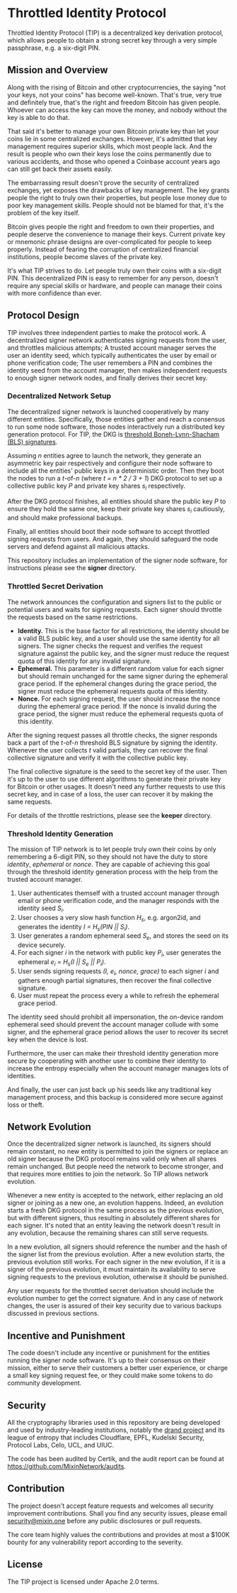 # Throttled Identity Protocol

Throttled Identity Protocol (TIP) is a decentralized key derivation protocol, which allows people to obtain a strong secret key through a very simple passphrase, e.g. a six-digit PIN.

## Mission and Overview

Along with the rising of Bitcoin and other cryptocurrencies, the saying "not your keys, not your coins" has become well-known. That's true, very true and definitely true, that's the right and freedom Bitcoin has given people. Whoever can access the key can move the money, and nobody without the key is able to do that.

That said it's better to manage your own Bitcoin private key than let your coins lie in some centralized exchanges. However, it's admitted that key management requires superior skills, which most people lack. And the result is people who own their keys lose the coins permanently due to various accidents, and those who opened a Coinbase account years ago can still get back their assets easily.

The embarrassing result doesn't prove the security of centralized exchanges, yet exposes the drawbacks of key management. The key grants people the right to truly own their properties, but people lose money due to poor key management skills. People should not be blamed for that, it's the problem of the key itself.

Bitcoin gives people the right and freedom to own their properties, and people deserve the convenience to manage their keys. Current private key or mnemonic phrase designs are over-complicated for people to keep properly. Instead of fearing the corruption of centralized financial institutions, people become slaves of the private key.

It's what TIP strives to do. Let people truly own their coins with a six-digit PIN. This decentralized PIN is easy to remember for any person, doesn't require any special skills or hardware, and people can manage their coins with more confidence than ever.

## Protocol Design

TIP involves three independent parties to make the protocol work. A decentralized signer network authenticates signing requests from the user, and throttles malicious attempts; A trusted account manager serves the user an identity seed, which typically authenticates the user by email or phone verification code; The user remembers a PIN and combines the identity seed from the account manager, then makes independent requests to enough signer network nodes, and finally derives their secret key.

### Decentralized Network Setup

The decentralized signer network is launched cooperatively by many different entities. Specifically, those entities gather and reach a consensus to run some node software, those nodes interactively run a distributed key generation protocol. For TIP, the DKG is [threshold Boneh-Lynn-Shacham (BLS) signatures](https://en.wikipedia.org/wiki/Boneh%E2%80%93Lynn%E2%80%93Shacham).

Assuming *n* entities agree to launch the network, they generate an asymmetric key pair respectively and configure their node software to include all the entities' public keys in a deterministic order. Then they boot the nodes to run a *t*-of-*n* (where _t = n * 2 / 3 + 1_) DKG protocol to set up a collective public key *P* and private key shares *s<sub>i</sub>* respectively.

After the DKG protocol finishes, all entities should share the public key *P* to ensure they hold the same one, keep their private key shares *s<sub>i</sub>* cautiously, and should make professional backups.

Finally, all entities should boot their node software to accept throttled signing requests from users. And again, they should safeguard the node servers and defend against all malicious attacks.

This repository includes an implementation of the signer node software, for instructions please see the **signer** directory.

### Throttled Secret Derivation

The network announces the configuration and signers list to the public or potential users and waits for signing requests. Each signer should throttle the requests based on the same restrictions.

- **Identity.** This is the base factor for all restrictions, the identity should be a valid BLS public key, and a user should use the same identity for all signers. The signer checks the request and verifies the request signature against the public key, and the signer must reduce the request quota of this identity for any invalid signature.
- **Ephemeral.** This parameter is a different random value for each signer but should remain unchanged for the same signer during the ephemeral grace period. If the ephemeral changes during the grace period, the signer must reduce the ephemeral requests quota of this identity.
- **Nonce.** For each signing request, the user should increase the nonce during the ephemeral grace period. If the nonce is invalid during the grace period, the signer must reduce the ephemeral requests quota of this identity.

After the signing request passes all throttle checks, the signer responds back a part of the *t*-of-*n* threshold BLS signature by signing the identity. Whenever the user collects *t* valid partials, they can recover the final collective signature and verify it with the collective public key.

The final collective signature is the seed to the secret key of the user. Then it's up to the user to use different algorithms to generate their private key for Bitcoin or other usages. It doesn't need any further requests to use this secret key, and in case of a loss, the user can recover it by making the same requests.

For details of the throttle restrictions, please see the **keeper** directory.

### Threshold Identity Generation

The mission of TIP network is to let people truly own their coins by only remembering a 6-digit PIN, so they should not have the duty to store *identity*, *ephemeral* or *nonce*. They are capable of achieving this goal through the threshold identity generation process with the help from the trusted account manager.

1. User authenticates themself with a trusted account manager through email or phone verification code, and the manager responds with the identity seed *S<sub>i</sub>*.
2. User chooses a very slow hash function *H<sub>s</sub>*, e.g. argon2id, and generates the identity *I = H<sub>s</sub>(PIN || S<sub>i</sub>)*.
3. User generates a random ephemeral seed *S<sub>e</sub>*, and stores the seed on its device securely.
4. For each signer *i* in the network with public key *P<sub>i</sub>*, user generates the ephemeral *e<sub>i</sub> = H<sub>s</sub>(I || S<sub>e</sub> || P<sub>i</sub>)*.
5. User sends signing requests *(I, e<sub>i</sub>, nonce, grace)* to each signer *i* and gathers enough partial signatures, then recover the final collective signature.
6. User must repeat the process every a while to refresh the ephemeral grace period.

The identity seed should prohibit all impersonation, the on-device random ephemeral seed should prevent the account manager collude with some signer, and the ephemeral grace period allows the user to recover its secret key when the device is lost.

Furthermore, the user can make their threshold identity generation more secure by cooperating with another user to combine their identity to increase the entropy especially when the account manager manages lots of identities.

And finally, the user can just back up his seeds like any traditional key management process, and this backup is considered more secure against loss or theft.

## Network Evolution

Once the decentralized signer network is launched, its signers should remain constant, no new entity is permitted to join the signers or replace an old signer because the DKG protocol remains valid only when all shares remain unchanged. But people need the network to become stronger, and that requires more entities to join the network. So TIP allows network evolution.

Whenever a new entity is accepted to the network, either replacing an old signer or joining as a new one, an evolution happens. Indeed, an evolution starts a fresh DKG protocol in the same process as the previous evolution, but with different signers, thus resulting in absolutely different shares for each signer. It's noted that an entity leaving the network doesn't result in any evolution, because the remaining shares can still serve requests.

In a new evolution, all signers should reference the number and the hash of the signer list from the previous evolution. After a new evolution starts, the previous evolution still works. For each signer in the new evolution, if it is a signer of the previous evolution, it must maintain its availability to serve signing requests to the previous evolution, otherwise it should be punished.

Any user requests for the throttled secret derivation should include the evolution number to get the correct signature. And in any case of network changes, the user is assured of their key security due to various backups discussed in previous sections.

## Incentive and Punishment

The code doesn't include any incentive or punishment for the entities running the signer node software. It's up to their consensus on their mission, either to serve their customers a better user experience, or charge a small key signing request fee, or they could make some tokens to do community development.

## Security

All the cryptography libraries used in this repository are being developed and used by industry-leading institutions, notably the [drand project](https://github.com/drand/drand) and its league of entropy that includes Cloudflare, EPFL, Kudelski Security, Protocol Labs, Celo, UCL, and UIUC.

The code has been audited by Certik, and the audit report can be found at https://github.com/MixinNetwork/audits.

## Contribution

The project doesn't accept feature requests and welcomes all security improvement contributions. Shall you find any security issues, please email security@mixin.one before any public disclosures or pull requests.

The core team highly values the contributions and provides at most a $100K bounty for any vulnerability report according to the severity.

## License

The TIP project is licensed under Apache 2.0 terms.
